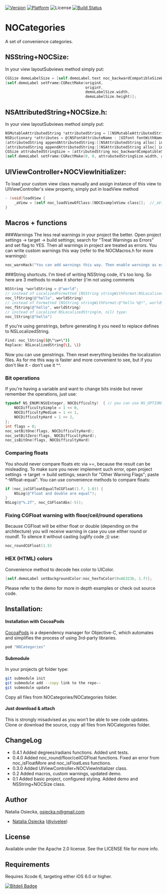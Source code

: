 [![Version](https://cocoapod-badges.herokuapp.com/v/NOCategories/badge.png)](http://cocoadocs.org/docsets/NOCategories) 
[![Platform](https://cocoapod-badges.herokuapp.com/p/NOCategories/badge.png)](http://cocoadocs.org/docsets/NOCategories) 
![License](https://img.shields.io/badge/license-Apache_2-green.svg?style=flat)
[![Build Status](https://travis-ci.org/natalia-osa/NOCategories.svg?branch=master)](https://travis-ci.org/natalia-osa/NOCategories)

# NOCategories
A set of convenience categories.
## NSString+NOCSize:
In your view layoutSubviews method simply put:
```objective-c
CGSize demoLabelSize = [self.demoLabel.text noc_backwardCompatibleSizeWithFont:self.demoLabel.font constrainedToSize:frame.size];
[self.demoLabel setFrame:CGRectMake(originX,
                                    originY,
                                    demoLabelSize.width,
                                    demoLabelSize.height)];
```
## NSAttributedString+NOCSize.h:
In your view layoutSubviews method simply put:
```objective-c
NSMutableAttributedString *attributedString = [[NSMutableAttributedString alloc] init];
NSDictionary *attributes = @{NSFontAttributeName : [UIFont fontWithName:@"HelveticaNeue" size:15]};
[attributedString appendAttributedString:[[NSAttributedString alloc] initWithString:@"Attributed String1\n" attributes:attributes]];
[attributedString appendAttributedString:[[NSAttributedString alloc] initWithString:@"Attributed String2\n" attributes:attributes]];
CGSize attrubutedStringSize = [attributedString noc_backwardCompatibleSizeConstrainedToSize:CGSizeMake(150, 200)];
[self.demoLabel setFrame:CGRectMake(0, 0, attrubutedStringSize.width, attrubutedStringSize.height)];
```

## UIViewController+NOCViewInitializer:
To load your custom view class manually and assign instance of this view to UIViewController's view property, simply put in loadView method 
```objective-c
- (void)loadView {
    _aView = [self noc_loadViewOfClass:[NOCExampleView class]];  //_aView is @property of NOCExampleView class stored locally for easier access
}
```

## Macros + functions
###Warnings
The less real warnings in your project the better. Open project settings -> target -> build settings; search for "Treat Warnings as Errors" and set flag to YES. Then all warnings in project are treated as errors. You can write custom warnings this way (refer to the NOCMacros.h for more warnings):
```objective-c
noc_warnHack("You can add warnings this way. Then enable warnings as errors in your project configuration and write clean code.")
```
###String shortcuts.
I'm tired of writing NSString code, it's too long. So here are 3 methods to make it shorter (i'm not using comments
```objective-c
NSString *worldString = @"world";
// instead of LocalizedFormatted [NSString stringWithFormat:NSLocalizedString(@"hello %@!", nil), worldString] type:
noc_lfString(@"hello", worldString)
// instead of Formatted [NSString stringWithFormat:@"hello %@!", worldString] type:
noc_fString(@"hello", worldString)
// instead of Localized NSLocalizedString(m, nil) type:
noc_lString(@"hello")
```
If you're using genstrings, before generating it you need to replace defines to NSLocalizedString.
```bash
Find: noc_lString((@\"\w+\")) 
Replace: NSLocalizedString(\1, \1)
```
Now you can use genstrings. Then reset everything besides the localization files.
As for me this way is faster and more convenient to see, but if you don't like it - don't use it ^^.
### Bit operations
If you're having a variable and want to change bits inside but never remember the operations, just use:
```objective-c
typedef NS_ENUM(NSUInteger, NOCDifficulty)  { // you can use NS_OPTIONS instead
    NOCDifficultySimple = 1 << 0,
    NOCDifficultyMedium = 1 << 1,
    NOCDifficultyHard = 1 << 2,
};
int flags = 0;
noc_setBitOne(flags, NOCDifficultyHard);
noc_setBitZero(flags, NOCDifficultyHard);
noc_isBitOne(flags, NOCDifficultyHard)
```
### Comparing floats
You should never compare floats etc via ==, because the result can be misleading. To make sure you never implement such error, open project settings -> target -> build settings; search for "Other Warning Flags"; paste "-Wfloat-equal".
You can use convenience methods to compare floats:
```objective-c
if (noc_isCGFloatEqualToCGFloat(1.f, 1.0)) {
    NSLog(@"Float and double are equal");
}
NSLog(@"%.2f", noc_CGFloatAbs(-5));
```
### Fixing CGFloat warning with floor/ceil/round operations
Because CGFloat will be either float or double (depending on the architecture) you will receive warning in case you use either round or roundf. To silence it without casting (uglify code ;)) use:
```objective-c
noc_roundCGFloat(1.5)
```
### HEX (HTML) colors
Convenience method to decode hex color to UIColor.
```objective-c
[self.demoLabel setBackgroundColor:noc_hexToColor(0xAE323b, 1.f)];
```

Please refer to the demo for more in depth examples or check out source code.
## Installation:
#### Installation with CocoaPods
[CocoaPods](http://cocoapods.org) is a dependency manager for Objective-C, which automates and simplifies the process of using 3rd-party libraries.
```ruby
pod "NOCategories"
```
#### Submodule
In your projects git folder type:
```bash
git submodule init
git submodule add --copy link to the repo--
git submodule update
```
Copy all files from NOCategories/NOCategories folder.
#### Just download & attach
This is strongly misadvised as you won't be able to see code updates. Clone or download the source, copy all files from NOCategories folder.

## ChangeLog
- 0.4.1 Added degrees/radians functions. Added unit tests.
- 0.4.0 Added noc_round/floor/ceilCGFloat functions. Fixed an error from noc_isFloatMore and noc_isFloatLess functions.
- 0.3.0 Added UIViewController+NOCViewInitializer class.
- 0.2 Added macros, custom warnings, updated demo.
- 0.1 Added basic project, configured styling. Added demo and NSString+NOCSize class.

## Author

Natalia Osiecka, osiecka.n@gmail.com
- [Natalia Osiecka](https://github.com/natalia-osa/) ([@vivelee](https://twitter.com/vivelee))

## License

Available under the Apache 2.0 license. See the LICENSE file for more info.

## Requirements

Requires Xcode 6, targeting either iOS 6.0 or higher.


[![Bitdeli Badge](https://d2weczhvl823v0.cloudfront.net/natalia-osa/nocategories/trend.png)](https://bitdeli.com/free "Bitdeli Badge")


